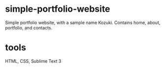 # simple-portfolio-website
Simple portfolio website, with a sample name Kozuki. Contains home, about, portfolio, and contacts.
# tools
HTML, CSS, Sublime Text 3
